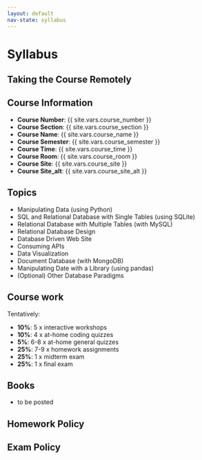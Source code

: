 ```yaml
---
layout: default
nav-state: syllabus
---
```



Syllabus
=====

Taking the Course Remotely
-----

Course Information
-----

* __Course Number__: {{ site.vars.course_number }}
* __Course Section__: {{ site.vars.course_section }}
* __Course Name__: {{ site.vars.course_name }}
* __Course Semester__: {{ site.vars.course_semester }}
* __Course Time__: {{ site.vars.course_time }}
* __Course Room__: {{ site.vars.course_room }}
* __Course Site__: {{ site.vars.course_site }}
* __Course Site_alt__: {{ site.vars.course_site_alt }}

Topics
-----

* Manipulating Data (using Python)
* SQL and Relational Database with Single Tables (using SQLite) 
* Relational Database with Multiple Tables (with MySQL)
* Relational Database Design
* Database Driven Web Site
* Consuming APIs
* Data Visualization
* Document Database (with MongoDB)
* Manipulating Date with a Library (using pandas)
* (Optional) Other Database Paradigms

Course work
-----

Tentatively:

* __10%__: 5 x interactive workshops
* __10%__: 4 x at-home coding quizzes
* __5%__: 6-8 x at-home general quizzes
* __25%__: 7-9 x homework assignments
* __25%__: 1 x midterm exam
* __25%__: 1 x final exam

Books
-----

* to be posted

Homework Policy
-----

Exam Policy
-----

<!--

* Using Python to prepare datafiles; explorations of "data in the wild"
* Using Python for data anlysis.
* Introduction to data visualization; using Python to build charts and graphs.
* Introduction to SQL with SQLite
* Relational database Design
* Server-side SQL: We will use MySQL in class and also discuss Oracle and PostGreSQL
* NoSQL: Introduction to MongoDB
* Discussion of other database paradigms such as Graph databases [Time-permitting]




1. intro
2. python + data cleansing  x 3
3. sqlite + single table x 3
4. python with SQLite
5. design x 4
6. mysql / multiple table x 4
7. database management
8. mongodb x 2
9. viz 
10. pandas
11. optional x 2
12. review x 2

1. intro
2. spreadsheets
3. python + data cleansing  x 2
4. sqlite / sql single table x 3
5. next gen db
6. mongodb x 3
7. web / server side x 2
8. mysql / multiple tables x 2
9. html review
10. pandas x 2
11. viz 
12. apis
13. optional x 2
14. review x 2
-->
